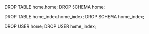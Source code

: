 DROP TABLE home.home;
DROP SCHEMA home;

DROP TABLE home_index.home_index;
DROP SCHEMA home_index;

DROP USER home;
DROP USER home_index;